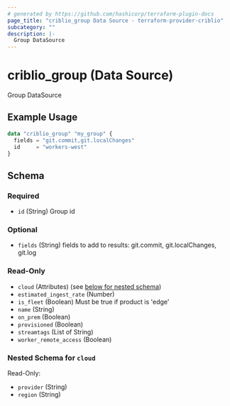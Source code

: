 ```yaml
---
# generated by https://github.com/hashicorp/terraform-plugin-docs
page_title: "criblio_group Data Source - terraform-provider-criblio"
subcategory: ""
description: |-
  Group DataSource
---
```


# criblio_group (Data Source)

Group DataSource

## Example Usage

```terraform
data "criblio_group" "my_group" {
  fields = "git.commit,git.localChanges"
  id     = "workers-west"
}
```

<!-- schema generated by tfplugindocs -->
## Schema

### Required

- `id` (String) Group id

### Optional

- `fields` (String) fields to add to results: git.commit, git.localChanges, git.log

### Read-Only

- `cloud` (Attributes) (see [below for nested schema](#nestedatt--cloud))
- `estimated_ingest_rate` (Number)
- `is_fleet` (Boolean) Must be true if product is 'edge'
- `name` (String)
- `on_prem` (Boolean)
- `provisioned` (Boolean)
- `streamtags` (List of String)
- `worker_remote_access` (Boolean)

<a id="nestedatt--cloud"></a>
### Nested Schema for `cloud`

Read-Only:

- `provider` (String)
- `region` (String)
